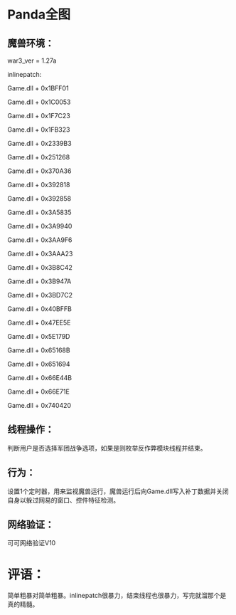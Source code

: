 # Panda全图

## 魔兽环境：

war3_ver = 1.27a

inlinepatch:

Game.dll + 0x1BFF01 

Game.dll + 0x1C0053  

Game.dll + 0x1F7C23  

Game.dll + 0x1FB323  

Game.dll + 0x2339B3  

Game.dll + 0x251268   

Game.dll + 0x370A36 

Game.dll + 0x392818  

Game.dll + 0x392858   

Game.dll + 0x3A5835    

Game.dll + 0x3A9940  

Game.dll + 0x3AA9F6 
  
Game.dll + 0x3AAA23  

Game.dll + 0x3B8C42    

Game.dll + 0x3B947A   

Game.dll + 0x3BD7C2    

Game.dll + 0x40BFFB     

Game.dll + 0x47EE5E    

Game.dll + 0x5E179D   

Game.dll + 0x65168B   

Game.dll + 0x651694   

Game.dll + 0x66E44B   

Game.dll + 0x66E71E   

Game.dll + 0x740420  

## 线程操作：

判断用户是否选择军团战争选项，如果是则枚举反作弊模块线程并结束。

## 行为：

设置1个定时器，用来监视魔兽运行，魔兽运行后向Game.dll写入补丁数据并关闭自身以躲过网易的窗口、控件特征检测。

## 网络验证：

可可网络验证V10

# 评语：
简单粗暴对简单粗暴。inlinepatch很暴力，结束线程也很暴力，写完就溜那个是真的精髓。
